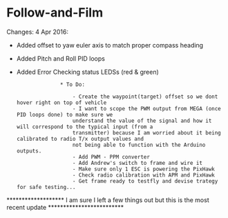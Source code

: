 # Follow-and-Film

Changes: 4 Apr 2016:

* Added offset to yaw euler axis to match proper compass heading
* Added Pitch and Roll PID loops
* Added Error Checking status LEDSs (red & green)

                    * To Do:

                        - Create the waypoint(target) offset so we dont hover right on top of vehicle
                        - I want to scope the PWM output from MEGA (once PID loops done) to make sure we
                        understand the value of the signal and how it will correspond to the typical input (from a 
                        transmitter) because I am worried about it being calibrated to radio T/x output values and 
                        not being able to function with the Arduino outputs.
                        - Add PWM - PPM converter
                        - Add Andrew's switch to frame and wire it
                        - Make sure only 1 ESC is powering the PixHawk
                        - Check radio calibration with APM and PixHawk
                        - Get frame ready to testfly and devise trategy for safe testing...


******************* I am sure I left a few things out but this is the most recent update *************************